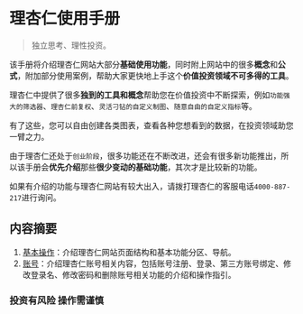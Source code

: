# 理杏仁使用手册

> 独立思考、理性投资。

该手册将介绍理杏仁网站大部分**基础使用功能**，同时附上网站中的很多**概念**和**公式**，附加部分使用案例，帮助大家更快地上手这个**价值投资领域不可多得的工具**。

理杏仁中提供了很多**独到的工具和概念**帮助您在价值投资中不断探索，例如`功能强大的筛选器`、`理杏仁前复权`、`灵活刁钻的自定义制图`、`随意自由的自定义指标`等。

有了这些，您可以自由创建各类图表，查看各种您想看到的数据，在投资领域助您一臂之力。

由于理杏仁还处于`创业阶段`，很多功能还在不断改进，还会有很多新功能推出，所以该手册会**优先介绍**那些**很少变动的基础功能**，其次才是比较新的功能。

如果有介绍的功能与理杏仁网站有较大出入，请拨打理杏仁的客服电话`4000-887-217`进行询问。

## 内容摘要

1. [基本操作](operations/README.md)：介绍理杏仁网站页面结构和基本功能分区、导航。
2. [账号](account/README.md)：介绍理杏仁账号相关内容，包括账号注册、登录、第三方账号绑定、修改登录名、修改密码和删除账号相关功能的介绍和操作指引。

### 投资有风险 操作需谨慎
